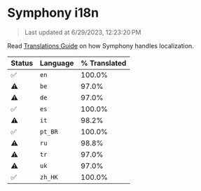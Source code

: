 # Symphony i18n

> Last updated at 6/29/2023, 12:23:20 PM

Read [Translations Guide](https://github.com/zyrouge/symphony/wiki/Translations-Guide) on how Symphony handles localization.

| Status | Language | % Translated |
| --- | --- | --- |
| ✅ | `en` | 100.0% |
| ⚠️ | `be` | 97.0% |
| ⚠️ | `de` | 97.0% |
| ✅ | `es` | 100.0% |
| ⚠️ | `it` | 98.2% |
| ✅ | `pt_BR` | 100.0% |
| ⚠️ | `ru` | 98.8% |
| ⚠️ | `tr` | 97.0% |
| ⚠️ | `uk` | 97.0% |
| ✅ | `zh_HK` | 100.0% |